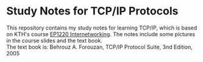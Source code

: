 # Study Notes for TCP/IP Protocols
This repository contains my study notes for learning TCP/IP, which is based on KTH's course [EP1220 Internetworking](https://www.kth.se/student/kurser/kurs/EP2120?l=en). The notes include some pictures in the course slides and the text book. </br>
The text book is: Behrouz A. Forouzan, TCP/IP Protocol Suite, 3nd Edition, 2005
